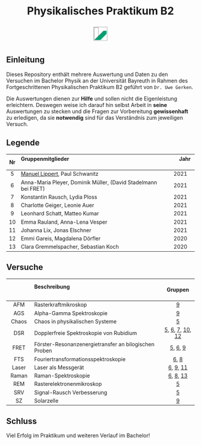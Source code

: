 <h1 align="center">Physikalisches Praktikum B2</h1>
<p align="center">
  <img src="UniBT_Logo.jpeg" width = 50/>
</p>


## Einleitung
Dieses Repository enthält mehrere Auswertung und Daten zu den Versuchen im Bachelor Physik an der Universität Bayreuth in Rahmen des Fortgeschrittenen Physikalischen Praktikum B2 geführt von ``Dr. Uwe Gerken``.

Die Auswertungen dienen zur **Hilfe** und sollen nicht die Eigenleistung erleichtern. Deswegen weise ich darauf hin selbst Arbeit in **seine** Auswertungen zu stecken und die Fragen zur Vorbereitung **gewissenhaft** zu erledigen, da sie **notwendig** sind für das Verständnis zum jeweiligen Versuch.

## Legende

| Nr | Gruppenmitglieder  <img width=400/>                                                 | <img width=20/> Jahr <img width=20/>    |
|:--:|:------------------------------------------------------------------------------------|:---------:|
| 5  | [Manuel Lippert](https://github.com/ManeLippert), Paul Schwanitz                    |   2021    |
| 6  | Anna-Maria Pleyer, Dominik Müller, (David Stadelmann bei FRET)                      |   2021    |
| 7  | Konstantin Rausch, Lydia Ploss                                                      |   2021    |
| 8  | Charlotte Geiger, Leonie Auer                                                       |   2021    |
| 9  | Leonhard Schatt, Matteo Kumar                                                       |   2021    |
| 10 | Emma Rauland, Anna-Lena Vesper                                                      |   2021    |
| 11 | Johanna Lix, Jonas Elschner                                                         |   2021    |
| 12 | Emmi Gareis, Magdalena Dörfler                                                      |   2020    |
| 13 | Clara Gremmelspacher, Sebastian Koch                                                |   2020    |

## Versuche

| <img width=70/> | Beschreibung <img width=400/>                                               | <img width=20/> Gruppen <img width=20/> |
|:-------:|:------------------------------------------------------------------------------------|:-----------:|
| AFM     | Rasterkraftmikroskop                                                                | [9](/Versuch_AFM/Leo_Matteo/Versuch_AFM.pdf) |
| AGS     | Alpha-Gamma Spektroskopie                                                           | [9](/Versuch_AGS/Leo_Matteo/Versuch_AlphaGamma.pdf) |
| Chaos   | Chaos in physikalischen Systeme                                                     | [5](/Versuch_Chaos/Manuel_Paul/Versuch_Chaos.pdf) |
| DSR     | Dopplerfreie Spektroskopie von Rubidium                                             | [5](/Versuch_DSR/Manuel_Paul/Experiment_DSR.pdf), [6](/Versuch_DSR/Anna-Maria_Dominik/Master.pdf), [7](/Versuch_DSR/Konstantin_Lydia_DSR_Gruppe7.pdf), [10](/Versuch_DSR/Emma_Anna-Lena/), [12](/Versuch_DSR/Emmi_Magdalena/DSvR.pdf) |
| FRET    | Förster-Resonanzenergietransfer an bilogischen Proben                               | [5](/Versuch_FRET/Manuel_Paul/Versuch_FRET.pdf), [6](/Versuch_FRET/Anna-Maria_David_Dominik/Master.pdf), [9](/Versuch_FRET/Leo_Matteo/Versuch_FRET.pdf) |
| FTS     | Fouriertransformationsspektroskopie                                                 | [6](/Versuch_FTS/Anna-Maria_Dominik/Master.pdf), [8](/Versuch_FTS/Charlotte_Leonie/FTS_Charlotte_bearbeitet.pdf) |
| Laser   | Laser als Messgerät                                                                 | [6](/Versuch_Laser/Anna-Maria_Dominik/Master.pdf), [9](/Versuch_Laser/Leo_Matteo/Versuch_Laser.pdf), [11](/Versuch_Laser/Johanna_Jonas/Laser_Auswertung.pdf) |
| Raman   | Raman-Spektroskopie                                                                 | [6](/Versuch_Raman/Anna-Maria_Dominik/Master.pdf), [8](/Versuch_Raman/Charlotte_Leonie/Raman_Charlotte.pdf), [13](/Versuch_Raman/Clara_Sebastian/Raman_Clara.pdf) |
| REM     | Rasterelektronenmikroskop                                                           | [5](/Versuch_REM/Manuel_Paul/Verbesserung_REM.pdf) |
| SRV     | Signal-Rausch Verbesserung                                                          | [5](/Versuch_SRV/Manuel_Paul/Versuch_SRV.pdf) |
| SZ      | Solarzelle                                                                          | [9](/Versuch_SZ/Leo_Matteo/Versuch_Solarzelle.pdf) |

## Schluss

Viel Erfolg im Praktikum und weiteren Verlauf im Bachelor!